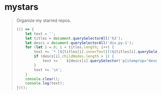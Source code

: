 # mystars

> Organize my starred repos.
>
> ```javascript
> (() => {
>     let text = '';
>     let titles = document.querySelectorAll('h3');
>     let descs = document.querySelectorAll('div.py-1');
>     for (let i = 0; i < titles.length; i++) {
>         text += `* [${titles[i].innerText}](${titles[i].querySelector('a').href})\n`;
>         if (descs[i].childNodes.length > 1) {
>             text += `  ${descs[i].querySelector('p[itemprop="description"]').innerText}\n`;
>         }
>         text += '\n';
>     }
>     console.clear();
>     console.log(text);
> })();
> ```
